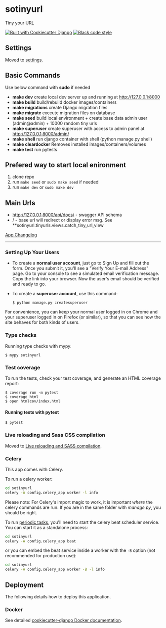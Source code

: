 # sotinyurl

Tiny your URL 

[![Built with Cookiecutter Django](https://img.shields.io/badge/built%20with-Cookiecutter%20Django-ff69b4.svg?logo=cookiecutter)](https://github.com/cookiecutter/cookiecutter-django/)
[![Black code style](https://img.shields.io/badge/code%20style-black-000000.svg)](https://github.com/ambv/black)

## Settings

Moved to [settings](http://cookiecutter-django.readthedocs.io/en/latest/settings.html).

## Basic Commands

Use below command with **sudo** if needed

- **make dev** create local dev server up and running at http://127.0.0.1:8000
- **make build** build/rebuild docker images/containers
- **make migrations** create Django migration files
- **make migrate** execute migration files on database
- **make seed** build local environment + create base data admin user (admin@admin) + 10000 random tiny urls
- **make superuser** create superuser with access to admin panel at http://127.0.0.1:8000/admin/
- **make shell** run django container with shell (python manage.py shell)
- **make cleardocker** Removes installed images/containers/volumes
- **make test** run pytests

## Prefered way to start local enironment

1. clone repo
2. run `make seed` or `sudo make seed` if needed
3. run `make dev` or `sudo make dev`


## Main Urls
- http://127.0.0.1:8000/api/docs/ - swagger API schema
- / - base url will redirect or display error msg. See **sotinyurl.tinyurls.views.catch_tiny_url_view


[App Changelog](/CHANGELOG.md)

---

### Setting Up Your Users

-   To create a **normal user account**, just go to Sign Up and fill out the form. Once you submit it, you'll see a "Verify Your E-mail Address" page. Go to your console to see a simulated email verification message. Copy the link into your browser. Now the user's email should be verified and ready to go.

-   To create a **superuser account**, use this command:

        $ python manage.py createsuperuser

For convenience, you can keep your normal user logged in on Chrome and your superuser logged in on Firefox (or similar), so that you can see how the site behaves for both kinds of users.

### Type checks

Running type checks with mypy:

    $ mypy sotinyurl

### Test coverage

To run the tests, check your test coverage, and generate an HTML coverage report:

    $ coverage run -m pytest
    $ coverage html
    $ open htmlcov/index.html

#### Running tests with pytest

    $ pytest

### Live reloading and Sass CSS compilation

Moved to [Live reloading and SASS compilation](https://cookiecutter-django.readthedocs.io/en/latest/developing-locally.html#sass-compilation-live-reloading).

### Celery

This app comes with Celery.

To run a celery worker:

``` bash
cd sotinyurl
celery -A config.celery_app worker -l info
```

Please note: For Celery's import magic to work, it is important *where* the celery commands are run. If you are in the same folder with *manage.py*, you should be right.

To run [periodic tasks](https://docs.celeryq.dev/en/stable/userguide/periodic-tasks.html), you'll need to start the celery beat scheduler service. You can start it as a standalone process:

``` bash
cd sotinyurl
celery -A config.celery_app beat
```

or you can embed the beat service inside a worker with the `-B` option (not recommended for production use):

``` bash
cd sotinyurl
celery -A config.celery_app worker -B -l info
```

## Deployment

The following details how to deploy this application.

### Docker

See detailed [cookiecutter-django Docker documentation](http://cookiecutter-django.readthedocs.io/en/latest/deployment-with-docker.html).

